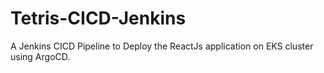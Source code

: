 # Tetris-CICD-Jenkins
A Jenkins CICD Pipeline to Deploy the ReactJs application on EKS cluster using ArgoCD.
